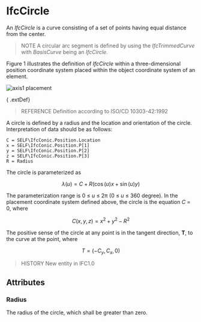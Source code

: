 # IfcCircle

An _IfcCircle_ is a curve consisting of a set of points having equal distance from the center.
<!-- end of short definition -->


> NOTE A circular arc segment is defined by using the _IfcTrimmedCurve_ with _BasisCurve_ being an _IfcCircle_.

Figure 1 illustrates the definition of _IfcCircle_ within a three-dimensional position coordinate system placed within the object coordinate system of an element.

![axis1 placement](../../../../figures/ifccircle-layout1.gif "Figure 1 — Circle layout")



{ .extDef}
> REFERENCE Definition according to ISO/CD 10303-42:1992

A circle is defined by a radius and the location and orientation of the circle. Interpretation of data should be as follows:

```
C = SELF\IfcConic.Position.Location
x = SELF\IfcConic.Position.P[1]
y = SELF\IfcConic.Position.P[2]
z = SELF\IfcConic.Position.P[3]
R = Radius
```

The circle is parameterized as

$$ \lambda(u) = C + R(\cos(u)x + \sin(u)y) $$

The parameterization range is 0 ≤ _u_ ≤ 2π (0 ≤ _u_ ≤ 360 degree).
In the placement coordinate system defined above, the circle is the equation _C_ = 0, where


$$ C(x,y,z) = x^2 + y^2 - R^2 $$

The positive sense of the circle at any point is in the tangent direction, **T**, to the curve at the point, where

$$ T = (-C_y,C_x,0) $$

> HISTORY New entity in IFC1.0

## Attributes

### Radius
The radius of the circle, which shall be greater than zero.
